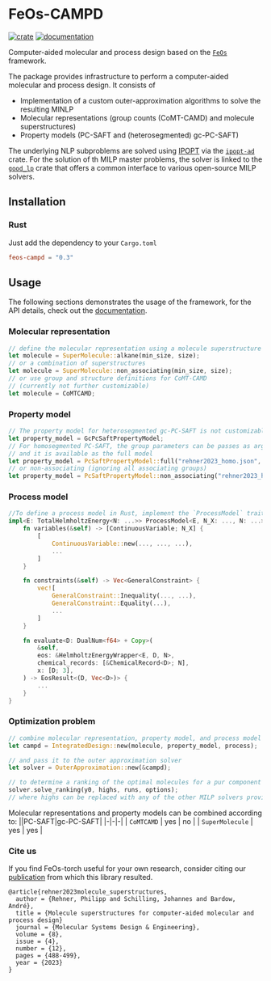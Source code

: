 # FeOs-CAMPD

[![crate](https://img.shields.io/crates/v/feos-campd.svg)](https://crates.io/crates/feos-campd)
[![documentation](https://docs.rs/feos-campd/badge.svg)](https://docs.rs/feos-campd)

Computer-aided molecular and process design based on the [`FeOs`](https://github.com/feos-org/feos) framework.

The package provides infrastructure to perform a computer-aided molecular and process design. It consists of
- Implementation of a custom outer-approximation algorithms to solve the resulting MINLP
- Molecular representations (group counts (CoMT-CAMD) and molecule superstructures)
- Property models (PC-SAFT and (heterosegmented) gc-PC-SAFT)

The underlying NLP subproblems are solved using [IPOPT](https://coin-or.github.io/Ipopt/) via the [`ipopt-ad`](https://github.com/prehner/ipopt-ad) crate. For the solution of th MILP master problems, the solver is linked to the [`good_lp`](https://github.com/rust-or/good_lp) crate that offers a common interface to various open-source MILP solvers.

## Installation
### Rust
Just add the dependency to your `Cargo.toml`
```toml
feos-campd = "0.3"
```

## Usage
The following sections demonstrates the usage of the framework, for the API details, check out the [documentation](https://docs.rs/feos-campd).

### Molecular representation
```rust
// define the molecular representation using a molecule superstructure
let molecule = SuperMolecule::alkane(min_size, size);
// or a combination of superstructures
let molecule = SuperMolecule::non_associating(min_size, size);
// or use group and structure definitions for CoMT-CAMD
// (currently not further customizable)
let molecule = CoMTCAMD;
```
### Property model
```rust
// The property model for heterosegmented gc-PC-SAFT is not customizable. It does not include association.
let property_model = GcPcSaftPropertyModel;
// For homosegmented PC-SAFT, the group parameters can be passes as arguments
// and it is available as the full model
let property_model = PcSaftPropertyModel::full("rehner2023_homo.json", Some("rehner2023_homo_binary.json"));
// or non-associating (ignoring all associating groups)
let property_model = PcSaftPropertyModel::non_associating("rehner2023_homo.json", Some("rehner2023_homo_binary.json"));
```
### Process model
```rust
//To define a process model in Rust, implement the `ProcessModel` trait for your struct.
impl<E: TotalHelmholtzEnergy<N: ...>> ProcessModel<E, N_X: ..., N: ...> for YourModel {
    fn variables(&self) -> [ContinuousVariable; N_X] {
        [
            ContinuousVariable::new(..., ..., ...),
            ...
        ]
    }

    fn constraints(&self) -> Vec<GeneralConstraint> {
        vec![
            GeneralConstraint::Inequality(..., ...),
            GeneralConstraint::Equality(...),
            ...
        ]
    }

    fn evaluate<D: DualNum<f64> + Copy>(
        &self,
        eos: &HelmholtzEnergyWrapper<E, D, N>,
        chemical_records: [&ChemicalRecord<D>; N],
        x: [D; 3],
    ) -> EosResult<(D, Vec<D>)> {
        ...
    }
}
```
### Optimization problem
```rust
// combine molecular representation, property model, and process model in an optimization problem
let campd = IntegratedDesign::new(molecule, property_model, process);

// and pass it to the outer approximation solver
let solver = OuterApproximation::new(&campd);

// to determine a ranking of the optimal molecules for a pur component
solver.solve_ranking(y0, highs, runs, options);
// where highs can be replaced with any of the other MILP solvers provided by the good_lp crate.
```

Molecular representations and property models can be combined according to:
||PC-SAFT|gc-PC-SAFT|
|-|-|-|
| `CoMTCAMD` | yes | no |
| `SuperMolecule` | yes | yes |

### Cite us
If you find FeOs-torch useful for your own research, consider citing our [publication](https://pubs.rsc.org/en/content/articlelanding/2023/me/d2me00230b) from which this library resulted.
```
@article{rehner2023molecule_superstructures,
  author = {Rehner, Philipp and Schilling, Johannes and Bardow, André},
  title = {Molecule superstructures for computer-aided molecular and process design}
  journal = {Molecular Systems Design & Engineering},
  volume = {8},
  issue = {4},
  number = {12},
  pages = {488-499},
  year = {2023}
}
```
